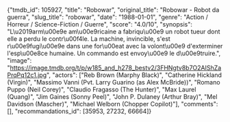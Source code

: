 {"tmdb_id": 105927, "title": "Robowar", "original_title": "Robowar - Robot da guerra", "slug_title": "robowar", "date": "1988-01-01", "genre": "Action / Horreur / Science-Fiction / Guerre", "score": "4.0/10", "synopsis": "L\u2019arm\u00e9e am\u00e9ricaine a fabriqu\u00e9 un robot tueur dont elle a perdu le contr\u00f4le. La machine, invincible, s'est r\u00e9fugi\u00e9e dans une for\u00eat avec la volont\u00e9 d'exterminer l'esp\u00e8ce humaine. Un commando est envoy\u00e9 le d\u00e9truire.", "image": "https://image.tmdb.org/t/p/w185_and_h278_bestv2/3FHNgtv8b7O2AIShZaPrqPq12c1.jpg", "actors": ["Reb Brown (Marphy Black)", "Catherine Hickland (Virgin)", "Massimo Vanni (Pvt. Larry Guarino (as Alex McBride))", "Romano Puppo (Neil Corey)", "Claudio Fragasso (The Hunter)", "Max Laurel (Quang)", "Jim Gaines (Sonny Peel)", "John P. Dulaney (Arthur Bray)", "Mel Davidson (Mascher)", "Michael Welborn (Chopper Copilot)"], "comments": [], "recommandations_id": [35953, 27232, 66664]}